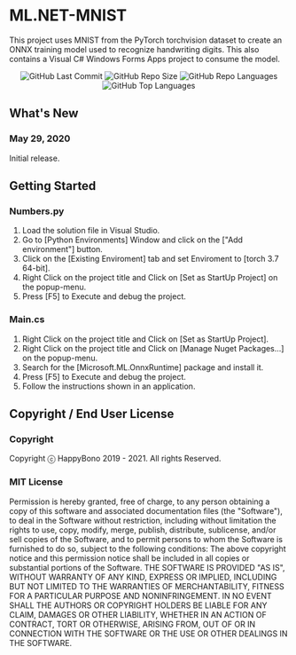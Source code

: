 # ML.NET-MNIST
This project uses MNIST from the PyTorch torchvision dataset to create an ONNX training model used to recognize handwriting digits. This also contains a Visual C# Windows Forms Apps project to consume the model.

<div align="center">
<img alt="GitHub Last Commit" src="https://img.shields.io/github/last-commit/happybono/ML.NET-MNIST"> 
<img alt="GitHub Repo Size" src="https://img.shields.io/github/repo-size/happybono/ML.NET-MNIST">
<img alt="GitHub Repo Languages" src="https://img.shields.io/github/languages/count/happybono/ML.NET-MNIST">
<img alt="GitHub Top Languages" src="https://img.shields.io/github/languages/top/HappyBono/ML.NET-MNIST">
</div>

## What's New
### May 29, 2020
Initial release.

## Getting Started
### Numbers.py
1. Load the solution file in Visual Studio.
2. Go to [Python Environments] Window and click on the ["Add environment"] button.
3. Click on the [Existing Enviroment] tab and set Enviroment to [torch 3.7 64-bit].
4. Right Click on the project title and Click on [Set as StartUp Project] on the popup-menu.
5. Press [F5] to Execute and debug the project.

### Main.cs
1. Right Click on the project title and Click on [Set as StartUp Project].
2. Right Click on the project title and Click on [Manage Nuget Packages...] on the popup-menu.
3. Search for the [Microsoft.ML.OnnxRuntime] package and install it.
4. Press [F5] to Execute and debug the project.
5. Follow the instructions shown in an application.

## Copyright / End User License
### Copyright
Copyright ⓒ HappyBono 2019 - 2021. All rights Reserved.

### MIT License
Permission is hereby granted, free of charge, to any person obtaining a copy of this software and associated documentation files (the "Software"), to deal in the Software without restriction, including without limitation the rights to use, copy, modify, merge, publish, distribute, sublicense, and/or sell copies of the Software, and to permit persons to whom the Software is furnished to do so, subject to the following conditions:
The above copyright notice and this permission notice shall be included in all copies or substantial portions of the Software.
THE SOFTWARE IS PROVIDED "AS IS", WITHOUT WARRANTY OF ANY KIND, EXPRESS OR IMPLIED, INCLUDING BUT NOT LIMITED TO THE WARRANTIES OF MERCHANTABILITY, FITNESS FOR A PARTICULAR PURPOSE AND NONINFRINGEMENT. IN NO EVENT SHALL THE AUTHORS OR COPYRIGHT HOLDERS BE LIABLE FOR ANY CLAIM, DAMAGES OR OTHER LIABILITY, WHETHER IN AN ACTION OF CONTRACT, TORT OR OTHERWISE, ARISING FROM, OUT OF OR IN CONNECTION WITH THE SOFTWARE OR THE USE OR OTHER DEALINGS IN THE SOFTWARE.
